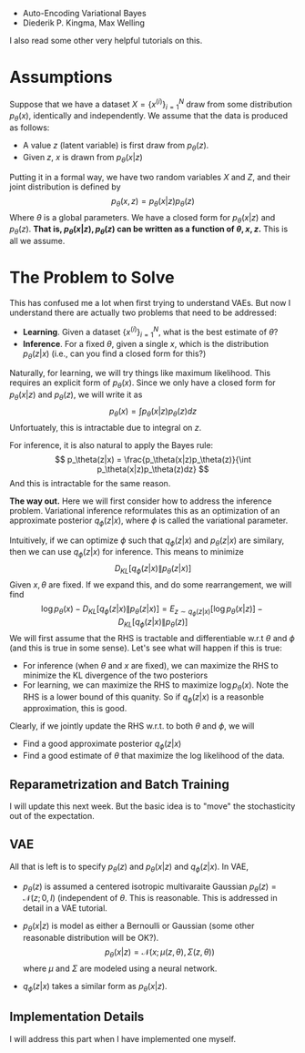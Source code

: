 * Auto-Encoding Variational Bayes
* Diederik P. Kingma, Max Welling

I also read some other very helpful tutorials on this.

# Assumptions

Suppose that we have a dataset $X = \{x^{(i)} \}_{i=1}^N$ draw from some distribution $p_\theta(x)$, identically and independently. We assume that the data is produced as follows:

* A value $z$ (latent variable) is first draw from $p_\theta(z)$. 
* Given $z$, $x$ is drawn from $p_\theta(x |z)$

Putting it in a formal way, we have two random variables $X$ and $Z$, and their joint distribution is defined by
$$
p_\theta(x, z) = p_\theta(x|z)p_\theta(z)
$$
Where $\theta$ is a global parameters. We have a closed form for $p_\theta(x|z)$ and $p_\theta(z)$. **That is, $p_\theta(x|z), p_\theta(z)$ can be written as a function of $\theta, x, z$.** This is all we assume.

# The Problem to Solve

This has confused me a lot when first trying to understand VAEs. But now I understand there are actually two problems that need to be addressed:

* **Learning**. Given a dataset $\{x^{(i)}\}_{i=1}^N$, what is the best estimate of $\theta​$?
* **Inference**. For a fixed $\theta$, given a single $x$, which is the distribution $p_\theta(z|x)$ (i.e., can you find a closed form for this?)

Naturally, for learning, we will try things like maximum likelihood. This requires an explicit form of $p_\theta(x)$. Since we only have a closed form for $p_\theta(x|z)$ and $p_\theta(z)$, we will write it as
$$
p_\theta(x) = \int p_\theta(x|z)p_\theta(z)dz
$$
Unfortuately, this is intractable due to integral on $z$. 

For inference, it is also natural to apply the Bayes rule:
$$
p_\theta(z|x) =  \frac{p_\theta(x|z)p_\theta(z)}{\int p_\theta(x|z)p_\theta(z)dz}
$$
And this is intractable for the same reason.

**The way out.** Here we will first consider how to address the inference problem. Variational inference reformulates this as an optimization of an approximate posterior $q_\phi(z|x)$, where $\phi$ is called the variational parameter.

Intuitively, if we can optimize $\phi$ such that $q_\phi(z|x)$ and $p_\theta(z|x)$ are similary, then we can use $q_\phi(z|x)$ for inference. This means to minimize
$$
D_{KL}[q_\phi(z|x) \| p_\theta(z|x)]
$$
Given $x, \theta$ are fixed. If we expand this, and do some rearrangement, we will find
$$
\log p_\theta(x) - D_{KL}[q_\phi(z|x) \| p_\theta(z|x)] = E_{z\sim q_\phi(z|x)}[\log p_\theta(x|z)] - D_{KL}[q_\phi(z|x)\| p_\theta(z)]
$$
We will first assume that the RHS is tractable and differentiable w.r.t $\theta$ and $\phi$ (and this is true in some sense). Let's see what will happen if this is true:

* For inference (when $\theta$ and $x$ are fixed), we can maximize the RHS to minimize the KL divergence of the two posteriors
* For learning, we can maximize the RHS to maximize $\log p_\theta(x)$. Note the RHS is a lower bound of this quanity. So if $q_\phi(z|x)$ is a reasonble approximation, this is good.

Clearly, if we jointly update the RHS w.r.t. to both $\theta$ and $\phi$, we will

* Find a good approximate posterior $q_\phi(z|x)$
* Find a good estimate of $\theta$ that maximize the log likelihood of the data.

## Reparametrization and Batch Training

I will update this next week. But the basic idea is to "move" the stochasticity out of the expectation.

## VAE

All that is left is to specify $p_\theta(z)$ and $p_\theta(x|z)$ and $q_\phi(z|x)$. In VAE, 

* $p_\theta(z)$ is assumed a centered isotropic multivaraite Gaussian $p_\theta(z) = \mathcal{N} (z; 0, I)$ (independent of $\theta$. This is reasonable. This is addressed in detail in a VAE tutorial.

* $p_\theta(x|z)$ is model as either a Bernoulli or Gaussian (some other reasonable distribution will be OK?).
  $$
  p_\theta(x|z) = \mathcal N(x; \mu(z, \theta), \Sigma(z, \theta))
  $$
  where $\mu$ and $\Sigma$ are modeled using a neural network.

* $q_\phi(z|x)$ takes a similar form as $p_\theta(x|z)$.

## Implementation Details

I will address this part when I have implemented one myself.